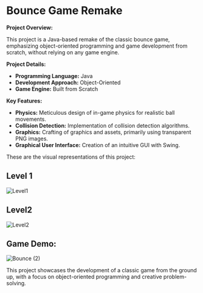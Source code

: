 # Bounce Game Remake

**Project Overview:**

This project is a Java-based remake of the classic bounce game, emphasizing object-oriented programming and game development from scratch, without relying on any game engine.

**Project Details:**

- **Programming Language:** Java
- **Development Approach:** Object-Oriented
- **Game Engine:** Built from Scratch

**Key Features:**

- **Physics:** Meticulous design of in-game physics for realistic ball movements.
- **Collision Detection:** Implementation of collision detection algorithms.
- **Graphics:** Crafting of graphics and assets, primarily using transparent PNG images.
- **Graphical User Interface:** Creation of an intuitive GUI with Swing.

These are the visual representations of this project:

## Level 1

![Level1](https://github.com/NathanZK/Bounce/assets/95658930/67b6f13e-f672-4670-b525-71d56b29babb)

## Level2

![Level2](https://github.com/NathanZK/Bounce/assets/95658930/d8e63883-a11c-44df-9258-06b77bd0ef5d)

## Game Demo:

![Bounce (2)](https://github.com/NathanZK/Bounce/assets/95658930/f4d973cf-7400-4abd-936d-9a1d6be20a6b)

This project showcases the development of a classic game from the ground up, with a focus on object-oriented programming and creative problem-solving.

